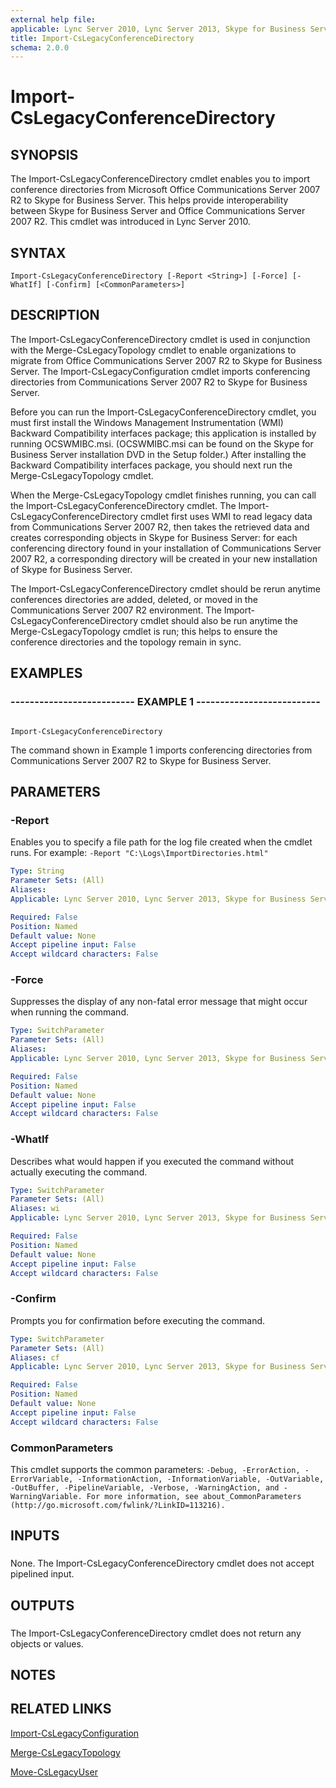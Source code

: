 ```yaml
---
external help file: 
applicable: Lync Server 2010, Lync Server 2013, Skype for Business Server 2015, Skype for Business Server 2019
title: Import-CsLegacyConferenceDirectory
schema: 2.0.0
---
```


# Import-CsLegacyConferenceDirectory

## SYNOPSIS

The Import-CsLegacyConferenceDirectory cmdlet enables you to import conference directories from Microsoft Office Communications Server 2007 R2 to Skype for Business Server.
This helps provide interoperability between Skype for Business Server and Office Communications Server 2007 R2.
This cmdlet was introduced in Lync Server 2010.



## SYNTAX

```
Import-CsLegacyConferenceDirectory [-Report <String>] [-Force] [-WhatIf] [-Confirm] [<CommonParameters>]
```

## DESCRIPTION

The Import-CsLegacyConferenceDirectory cmdlet is used in conjunction with the Merge-CsLegacyTopology cmdlet to enable organizations to migrate from Office Communications Server 2007 R2 to Skype for Business Server.
The Import-CsLegacyConfiguration cmdlet imports conferencing directories from Communications Server 2007 R2 to Skype for Business Server.

Before you can run the Import-CsLegacyConferenceDirectory cmdlet, you must first install the Windows Management Instrumentation (WMI) Backward Compatibility interfaces package; this application is installed by running OCSWMIBC.msi.
(OCSWMIBC.msi can be found on the Skype for Business Server installation DVD in the Setup folder.) After installing the Backward Compatibility interfaces package, you should next run the Merge-CsLegacyTopology cmdlet.

When the Merge-CsLegacyTopology cmdlet finishes running, you can call the Import-CsLegacyConferenceDirectory cmdlet.
The Import-CsLegacyConferenceDirectory cmdlet first uses WMI to read legacy data from Communications Server 2007 R2, then takes the retrieved data and creates corresponding objects in Skype for Business Server: for each conferencing directory found in your installation of Communications Server 2007 R2, a corresponding directory will be created in your new installation of Skype for Business Server.

The Import-CsLegacyConferenceDirectory cmdlet should be rerun anytime conferences directories are added, deleted, or moved in the Communications Server 2007 R2 environment.
The Import-CsLegacyConferenceDirectory cmdlet should also be run anytime the Merge-CsLegacyTopology cmdlet is run; this helps to ensure the conference directories and the topology remain in sync.



## EXAMPLES

### -------------------------- EXAMPLE 1 -------------------------- 
```

Import-CsLegacyConferenceDirectory

```

The command shown in Example 1 imports conferencing directories from Communications Server 2007 R2 to Skype for Business Server.

## PARAMETERS

### -Report
Enables you to specify a file path for the log file created when the cmdlet runs.
For example: `-Report "C:\Logs\ImportDirectories.html"`

```yaml
Type: String
Parameter Sets: (All)
Aliases: 
Applicable: Lync Server 2010, Lync Server 2013, Skype for Business Server 2015

Required: False
Position: Named
Default value: None
Accept pipeline input: False
Accept wildcard characters: False
```

### -Force
Suppresses the display of any non-fatal error message that might occur when running the command.

```yaml
Type: SwitchParameter
Parameter Sets: (All)
Aliases: 
Applicable: Lync Server 2010, Lync Server 2013, Skype for Business Server 2015

Required: False
Position: Named
Default value: None
Accept pipeline input: False
Accept wildcard characters: False
```

### -WhatIf
Describes what would happen if you executed the command without actually executing the command.

```yaml
Type: SwitchParameter
Parameter Sets: (All)
Aliases: wi
Applicable: Lync Server 2010, Lync Server 2013, Skype for Business Server 2015

Required: False
Position: Named
Default value: None
Accept pipeline input: False
Accept wildcard characters: False
```

### -Confirm
Prompts you for confirmation before executing the command.

```yaml
Type: SwitchParameter
Parameter Sets: (All)
Aliases: cf
Applicable: Lync Server 2010, Lync Server 2013, Skype for Business Server 2015

Required: False
Position: Named
Default value: None
Accept pipeline input: False
Accept wildcard characters: False
```

### CommonParameters
This cmdlet supports the common parameters: `-Debug, -ErrorAction, -ErrorVariable, -InformationAction, -InformationVariable, -OutVariable, -OutBuffer, -PipelineVariable, -Verbose, -WarningAction, and -WarningVariable. For more information, see about_CommonParameters (http://go.microsoft.com/fwlink/?LinkID=113216).`

## INPUTS

###  
None.
The Import-CsLegacyConferenceDirectory cmdlet does not accept pipelined input.

## OUTPUTS

###  
The Import-CsLegacyConferenceDirectory cmdlet does not return any objects or values.

## NOTES

## RELATED LINKS

[Import-CsLegacyConfiguration](Import-CsLegacyConfiguration.md)

[Merge-CsLegacyTopology](Merge-CsLegacyTopology.md)

[Move-CsLegacyUser](Move-CsLegacyUser.md)

